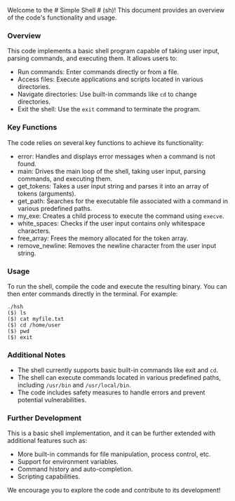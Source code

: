 Welcome to the # Simple Shell # (sh)! This document provides an overview of the code's functionality and usage.

### Overview

This code implements a basic shell program capable of taking user input, parsing commands, and executing them. It allows users to:

- Run commands: Enter commands directly or from a file.
- Access files: Execute applications and scripts located in various directories.
- Navigate directories: Use built-in commands like ```cd``` to change directories.
- Exit the shell: Use the ```exit``` command to terminate the program.

### Key Functions

The code relies on several key functions to achieve its functionality:

- error: Handles and displays error messages when a command is not found.
- main: Drives the main loop of the shell, taking user input, parsing commands, and executing them.
- get_tokens: Takes a user input string and parses it into an array of tokens (arguments).
- get_path: Searches for the executable file associated with a command in various predefined paths.
- my_exe: Creates a child process to execute the command using ```execve```.
- white_spaces: Checks if the user input contains only whitespace characters.
- free_array: Frees the memory allocated for the token array.
- remove_newline: Removes the newline character from the user input string.
### Usage

To run the shell, compile the code and execute the resulting binary. You can then enter commands directly in the terminal. For example:

```
./hsh
($) ls
($) cat myfile.txt
($) cd /home/user
($) pwd
($) exit
```

### Additional Notes

- The shell currently supports basic built-in commands like exit and ```cd```.
- The shell can execute commands located in various predefined paths, including ```/usr/bin``` and ```/usr/local/bin```.
- The code includes safety measures to handle errors and prevent potential vulnerabilities.

### Further Development

This is a basic shell implementation, and it can be further extended with additional features such as:

- More built-in commands for file manipulation, process control, etc.
- Support for environment variables.
- Command history and auto-completion.
- Scripting capabilities.

We encourage you to explore the code and contribute to its development!
